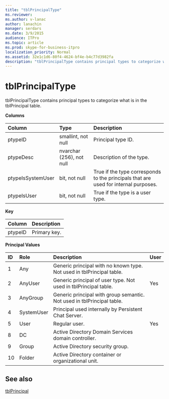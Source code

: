 ```yaml
---
title: "tblPrincipalType"
ms.reviewer: 
ms.author: v-lanac
author: lanachin
manager: serdars
ms.date: 3/9/2015
audience: ITPro
ms.topic: article
ms.prod: skype-for-business-itpro
localization_priority: Normal
ms.assetid: 32e1c1d6-80f4-4624-bf4e-b4c77d3982fa
description: "tblPrincipalType contains principal types to categorize what is in the tblPrincipal table."
---
```


# tblPrincipalType
 
tblPrincipalType contains principal types to categorize what is in the tblPrincipal table.
  
**Columns**

|**Column**|**Type**|**Description**|
|:-----|:-----|:-----|
|ptypeID  <br/> |smallint, not null  <br/> |Principal type ID.  <br/> |
|ptypeDesc  <br/> |nvarchar (256), not null  <br/> |Description of the type.  <br/> |
|ptypeIsSystemUser  <br/> |bit, not null  <br/> |True if the type corresponds to the principals that are used for internal purposes.  <br/> |
|ptypeIsUser  <br/> |bit, not null  <br/> |True if the type is a user type.  <br/> |
   
**Key**

|**Column**|**Description**|
|:-----|:-----|
|ptypeID  <br/> |Primary key.  <br/> |
   
**Principal Values**

|**ID**|**Role**|**Description**|**User**|
|:-----|:-----|:-----|:-----|
|1  <br/> |Any  <br/> |Generic principal with no known type. Not used in tblPrincipal table.  <br/> ||
|2  <br/> |AnyUser  <br/> |Generic principal of user type. Not used in tblPrincipal table.  <br/> |Yes  <br/> |
|3  <br/> |AnyGroup  <br/> |Generic principal with group semantic. Not used in tblPrincipal table.  <br/> ||
|4  <br/> |SystemUser  <br/> |Principal used internally by Persistent Chat Server.  <br/> ||
|5  <br/> |User  <br/> |Regular user.  <br/> |Yes  <br/> |
|8  <br/> |DC  <br/> |Active Directory Domain Services domain controller.  <br/> ||
|9  <br/> |Group  <br/> |Active Directory security group.  <br/> ||
|10  <br/> |Folder  <br/> |Active Directory container or organizational unit.  <br/> ||
   
## See also

[tblPrincipal](tblprincipal.md)
